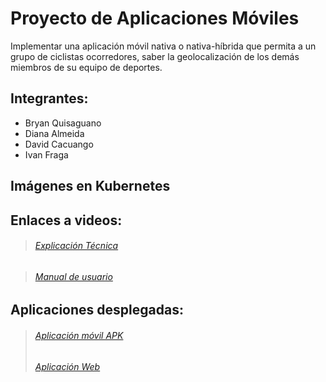 # Proyecto de Aplicaciones Móviles

Implementar una aplicación móvil nativa o nativa-híbrida que permita a un grupo de ciclistas ocorredores, saber la geolocalización de los demás miembros de su equipo de deportes.

## Integrantes:
- Bryan Quisaguano
- Diana Almeida
- David Cacuango
- Ivan Fraga

## Imágenes en Kubernetes


## Enlaces a videos:
> ######  [Explicación Técnica](https://youtu.be/T1SgVZopxSE)

> ######  [Manual de usuario](https://youtu.be/MsEs8JwysdI)

## Aplicaciones desplegadas:

> ######  [Aplicación móvil APK](https://youtu.be/T1SgVZopxSE)
> ######  [Aplicación Web](https://appweb-bcd38.web.app/)
